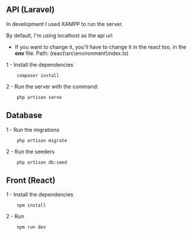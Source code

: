 ## API (Laravel)
In development I used XAMPP to run the server.

By default, I'm using localhost as the api url

- If you want to change it, you'll have to change it in the react too, in the <b>env</b> file. Path: (react\src\environment\index.ts)

1 -  Install the dependencies

        composer install

2 - Run the server with the command:

        php artisan serve

## Database
    
1 - Run the migrations 
    
        php artisan migrate

2 - Run the seeders

        php artisan db:seed


## Front (React)

1 - Install the dependencies

        npm install

2 - Run 

        npm run dev